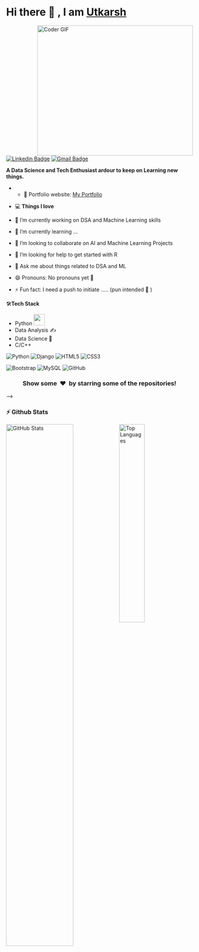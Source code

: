 # Hi there 👋 , I am [Utkarsh](https://github.com/utkarsh1406)

<img align="right" src="https://cdn.dribbble.com/users/2131993/screenshots/4948736/thoughtworks-gif_dribbble.gif" alt="Coder GIF" width="420" height="350">

[![Linkedin Badge](https://img.shields.io/badge/-Utkarsh_Pratap_Singh-blue?style=flat-square&logo=Linkedin&logoColor=white&link=https://www.linkedin.com/in/utkarsh-pratap-singh-204aa81b4/)](https://www.linkedin.com/in/utkarsh-pratap-singh-204aa81b4/)
[![Gmail Badge](https://img.shields.io/badge/-utkarsh.p1406@gmail.com-c14438?style=flat-square&logo=Gmail&logoColor=white&link=mailto:utkarsh.p1406@gmail.com)](mailto:utkarsh.p1406@gmail.com) 

**A Data Science and Tech Enthusiast ardour to keep on Learning new things.**

- - 🎯 Portfolio website: [My Portfolio](https://utkarsh1406.github.io/myportfolio.github.io/)

- 💻 **Things I love**
- 🔭 I’m currently working on DSA and Machine Learning skills
- 🌱 I’m currently learning ...
- 👯 I’m looking to collaborate on AI and Machine Learning Projects
- 🤔 I’m looking for help to get started with R
- 💬 Ask me about things related to DSA and ML
- 😄 Pronouns: No pronouns yet 🤣
- ⚡ Fun fact: I need a push to initiate ..... (pun intended 🤣 )

🛠**Tech Stack**
- Python <img src="https://media.giphy.com/media/WUlplcMpOCEmTGBtBW/giphy.gif" width="30"> 
- Data Analysis ✍️
- Data Science 😬
- C/C++

![Python](https://img.shields.io/badge/-Python-000000?style=flat&logo=python)
![Django](https://img.shields.io/badge/-Django-000000?style=flat&logo=Django)
![HTML5](https://img.shields.io/badge/-HTML5-000000?style=flat&logo=HTML5)
![CSS3](https://img.shields.io/badge/-CSS3-000000?style=flat&logo=CSS3)

![Bootstrap](https://img.shields.io/badge/-Bootstrap-000000?style=flat&logo=bootstrap)
![MySQL](https://img.shields.io/badge/-MySQL-000000?style=flat&logo=MySQL)
![GitHub](https://img.shields.io/badge/-GitHub-000000?style=flat&logo=github&logoColor=FFFFFF)


<div align="center">
    <h3 align="center">Show some &nbsp;❤️&nbsp; by starring some of the repositories!</h3>
</div>

-->



### :zap: Github Stats
  <img align="left" src="https://github-readme-stats.vercel.app/api?username=utkarsh1406&show_icons=true&theme=radical" width="60%" alt="GitHub Stats">
  <img src="https://github-readme-stats.vercel.app/api/top-langs/?username=utkarsh1406&show_icons=true&hide_border=true&theme=radical" width="37%" alt="Top Languages">

